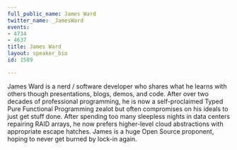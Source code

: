 ```yaml
---
full_public_name: James Ward
twitter_name: _JamesWard
events:
- 4734
- 4637
title: James Ward
layout: speaker_bio
id: 1589

---
```

James Ward is a nerd / software developer who shares what he learns with others though presentations, blogs, demos, and code. After over two decades of professional programming, he is now a self-proclaimed Typed Pure Functional Programming zealot but often compromises on his ideals to just get stuff done. After spending too many sleepless nights in data centers repairing RAID arrays, he now prefers higher-level cloud abstractions with appropriate escape hatches. James is a huge Open Source proponent, hoping to never get burned by lock-in again.